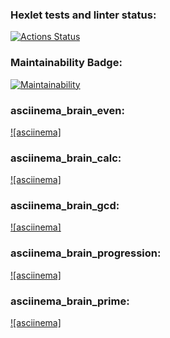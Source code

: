 ### Hexlet tests and linter status:
[![Actions Status](https://github.com/luis-ap07/python-project-140/actions/workflows/hexlet-check.yml/badge.svg)](https://github.com/luis-ap07/python-project-140/actions)

### Maintainability Badge:
[![Maintainability](https://api.codeclimate.com/v1/badges/1175d7a7b996f4217b80/maintainability)](https://codeclimate.com/github/luis-ap07/python-project-140/maintainability)

### asciinema_brain_even:
[![asciinema]](https://asciinema.org/a/tJFhYTs6AhU7OoMl29s5kJ85S)

### asciinema_brain_calc:
[![asciinema]](https://asciinema.org/a/y8KloKo98RlzgRY2xY0AbcmRx)

### asciinema_brain_gcd:
[![asciinema]](https://asciinema.org/a/NYIsOVPLFuBfYNruVAfpm16Bu)

### asciinema_brain_progression:
[![asciinema]](https://asciinema.org/a/lj9wGlCLJD4VksAJHfHpZbOKk)

### asciinema_brain_prime:
[![asciinema]](https://asciinema.org/a/PvW3zYKKza75FyMnyGutkSlpp)